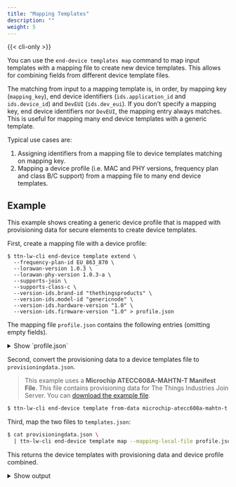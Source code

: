 ```yaml
---
title: "Mapping Templates"
description: ""
weight: 5
---
```


{{< cli-only >}}

You can use the `end-device templates map` command to map input templates with a mapping file to create new device templates. This allows for combining fields from different device template files.

The matching from input to a mapping template is, in order, by mapping key (`mapping_key`), end device identifiers (`ids.application_id` and `ids.device_id`) and `DevEUI` (`ids.dev_eui`). If you don't specify a mapping key, end device identifiers nor `DevEUI`, the mapping entry always matches. This is useful for mapping many end device templates with a generic template.

Typical use cases are:

1. Assigning identifiers from a mapping file to device templates matching on mapping key.
2. Mapping a device profile (i.e. MAC and PHY versions, frequency plan and class B/C support) from a mapping file to many end device templates.

## Example

This example shows creating a generic device profile that is mapped with provisioning data for secure elements to create device templates.

First, create a mapping file with a device profile:

```
$ ttn-lw-cli end-device template extend \
  --frequency-plan-id EU_863_870 \
  --lorawan-version 1.0.3 \
  --lorawan-phy-version 1.0.3-a \
  --supports-join \
  --supports-class-c \
  --version-ids.brand-id "thethingsproducts" \
  --version-ids.model-id "genericnode" \
  --version-ids.hardware-version "1.0" \
  --version-ids.firmware-version "1.0" > profile.json
```

The mapping file `profile.json` contains the following entries (omitting empty fields).

<details><summary>Show `profile.json`</summary>
```json
{
  "end_device": {
    "version_ids": {
      "brand_id": "thethingsproducts",
      "model_id": "genericnode",
      "hardware_version": "1.0",
      "firmware_version": "1.0"
    },
    "supports_class_c": true,
    "lorawan_version": "1.0.3",
    "lorawan_phy_version": "1.0.3-a",
    "frequency_plan_id": "EU_863_870",
    "supports_join": true
  },
  "field_mask": {
    "paths": [
      "frequency_plan_id",
      "supports_class_c",
      "version_ids.hardware_version",
      "version_ids.model_id",
      "lorawan_phy_version",
      "lorawan_version",
      "supports_join",
      "version_ids.brand_id",
      "version_ids.firmware_version"
    ]
  }
}
```
</details>

Second, convert the provisioning data to a device templates file to `provisioningdata.json`.

>This example uses a **Microchip ATECC608A-MAHTN-T Manifest File**. This file contains provisioning data for The Things Industries Join Server. You can [download the example file](microchip-atecc608a-mahtn-t-example.json).

```bash
$ ttn-lw-cli end-device template from-data microchip-atecc608a-mahtn-t --local-file example.json > provisioningdata.json
```

Third, map the two files to `templates.json`:

```bash
$ cat provisioningdata.json \
  | ttn-lw-cli end-device template map --mapping-local-file profile.json > templates.json
```

This returns the device templates with provisioning data and device profile combined.

<details><summary>Show output</summary>
```json
{
  "end_device": {
    "ids": {
      "application_ids": {

      }
    },
    "created_at": "0001-01-01T00:00:00Z",
    "updated_at": "0001-01-01T00:00:00Z",
    "version_ids": {
      "brand_id": "thethingsproducts",
      "model_id": "genericnode",
      "hardware_version": "1.0",
      "firmware_version": "1.0"
    },
    "supports_class_c": true,
    "lorawan_version": "1.0.3",
    "lorawan_phy_version": "1.0.3-a",
    "frequency_plan_id": "EU_863_870",
    "supports_join": true,
    "provisioner_id": "microchip",
    "provisioning_data": {
        "distributor": {
              "organizationName": "Microchip Technology Inc",
              "organizationalUnitName": "Microchip Direct"
            },
        "groupId": "J2D3YNT8Y8WJDC27",
        "manufacturer": {
              "organizationName": "Microchip Technology Inc",
              "organizationalUnitName": "Secure Products Group"
            },
        "model": "ATECC608A",
        ...
        "uniqueId": "0123d34fb176c66f27",
        "version": 1
      }
  },
  "field_mask": {
    "paths": [
      "lorawan_phy_version",
      "supports_join",
      "frequency_plan_id",
      "lorawan_version",
      "version_ids.hardware_version",
      "version_ids.firmware_version",
      "version_ids.model_id",
      "provisioner_id",
      "provisioning_data",
      "version_ids.brand_id",
      "supports_class_c"
    ]
  }
}
{
  "end_device": {
    "ids": {
      "application_ids": {

      }
    },
    "created_at": "0001-01-01T00:00:00Z",
    "updated_at": "0001-01-01T00:00:00Z",
    "version_ids": {
      "brand_id": "thethingsproducts",
      "model_id": "genericnode",
      "hardware_version": "1.0",
      "firmware_version": "1.0"
    },
    "supports_class_c": true,
    "lorawan_version": "1.0.3",
    "lorawan_phy_version": "1.0.3-a",
    "frequency_plan_id": "EU_863_870",
    "supports_join": true,
    "provisioner_id": "microchip",
    "provisioning_data": {
        "distributor": {
              "organizationName": "Microchip Technology Inc",
              "organizationalUnitName": "Microchip Direct"
            },
        "groupId": "J2D3YNT8Y8WJDC27",
        "manufacturer": {
              "organizationName": "Microchip Technology Inc",
              "organizationalUnitName": "Secure Products Group"
            },
        "model": "ATECC608A",
        ...
        "uniqueId": "012350172871677127",
        "version": 1
      }
  },
  "field_mask": {
    "paths": [
      "version_ids.firmware_version",
      "lorawan_phy_version",
      "provisioner_id",
      "provisioning_data",
      "frequency_plan_id",
      "supports_class_c",
      "version_ids.model_id",
      "supports_join",
      "version_ids.brand_id",
      "lorawan_version",
      "version_ids.hardware_version"
    ]
  }
}
```
</details>

Fourth, you can personalize these devices by assigning the `JoinEUI` and `DevEUI` to `devices.json`, see [Assigning EUIs]({{< relref "assigning-euis.md" >}}):

```bash
$ cat templates.json \
  | ttn-lw-cli end-device template assign-euis 70b3d57ed0000000 70b3d57ed0000001 > devices.json
```

<details><summary>Show output</summary>
```json
{
  "end_device": {
    "ids": {
      "device_id": "eui-70b3d57ed0000001",
      "application_ids": {

      },
      "dev_eui": "70B3D57ED0000001",
      "join_eui": "70B3D57ED0000000"
    },
    "created_at": "0001-01-01T00:00:00Z",
    "updated_at": "0001-01-01T00:00:00Z",
    "version_ids": {
      "brand_id": "thethingsproducts",
      "model_id": "genericnode",
      "hardware_version": "1.0",
      "firmware_version": "1.0"
    },
    "supports_class_c": true,
    "lorawan_version": "1.0.3",
    "lorawan_phy_version": "1.0.3-a",
    "frequency_plan_id": "EU_863_870",
    "supports_join": true,
    "provisioner_id": "microchip",
    "provisioning_data": {
        "distributor": {
              "organizationName": "Microchip Technology Inc",
              "organizationalUnitName": "Microchip Direct"
            },
        "groupId": "J2D3YNT8Y8WJDC27",
        "manufacturer": {
              "organizationName": "Microchip Technology Inc",
              "organizationalUnitName": "Secure Products Group"
            },
        "model": "ATECC608A",
        ...
        "uniqueId": "0123d34fb176c66f27",
        "version": 1
      }
  },
  "field_mask": {
    "paths": [
      "provisioner_id",
      "ids.device_id",
      "frequency_plan_id",
      "lorawan_phy_version",
      "provisioning_data",
      "ids.dev_eui",
      "supports_join",
      "version_ids.firmware_version",
      "version_ids.hardware_version",
      "version_ids.brand_id",
      "ids.join_eui",
      "lorawan_version",
      "version_ids.model_id",
      "supports_class_c"
    ]
  }
}
{
  "end_device": {
    "ids": {
      "device_id": "eui-70b3d57ed0000002",
      "application_ids": {

      },
      "dev_eui": "70B3D57ED0000002",
      "join_eui": "70B3D57ED0000000"
    },
    "created_at": "0001-01-01T00:00:00Z",
    "updated_at": "0001-01-01T00:00:00Z",
    "version_ids": {
      "brand_id": "thethingsproducts",
      "model_id": "genericnode",
      "hardware_version": "1.0",
      "firmware_version": "1.0"
    },
    "supports_class_c": true,
    "lorawan_version": "1.0.3",
    "lorawan_phy_version": "1.0.3-a",
    "frequency_plan_id": "EU_863_870",
    "supports_join": true,
    "provisioner_id": "microchip",
    "provisioning_data": {
        "distributor": {
              "organizationName": "Microchip Technology Inc",
              "organizationalUnitName": "Microchip Direct"
            },
        "groupId": "J2D3YNT8Y8WJDC27",
        "manufacturer": {
              "organizationName": "Microchip Technology Inc",
              "organizationalUnitName": "Secure Products Group"
            },
        "model": "ATECC608A",
        ...
        "uniqueId": "012350172871677127",
        "version": 1
      }
  },
  "field_mask": {
    "paths": [
      "ids.join_eui",
      "ids.dev_eui",
      "version_ids.firmware_version",
      "provisioning_data",
      "frequency_plan_id",
      "provisioner_id",
      "version_ids.model_id",
      "lorawan_version",
      "ids.device_id",
      "version_ids.brand_id",
      "supports_class_c",
      "version_ids.hardware_version",
      "lorawan_phy_version",
      "supports_join"
    ]
  }
}
```
</details>

Finally, you can create these devices in your The Things Stack application `test-app`, see [Executing Templates]({{< relref "executing.md" >}}).

```bash
$ cat devices.json \
  | ttn-lw-cli end-device template execute \
  | ttn-lw-cli device create --application-id test-app
```
